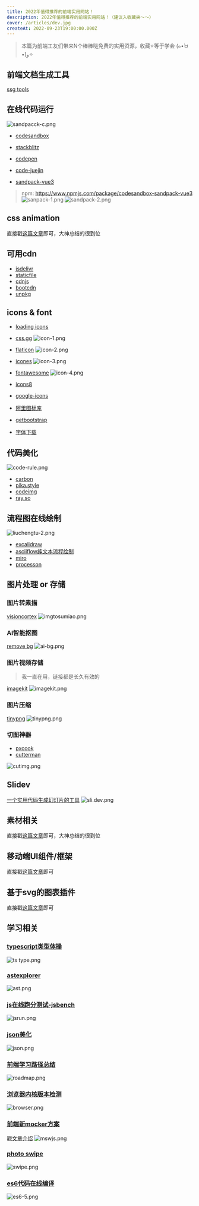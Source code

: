 ```yaml
---
title: 2022年值得推荐的前端实用网站！
description: 2022年值得推荐的前端实用网站！（建议入收藏夹～～）
cover: /articles/dev.jpg
createAt: 2022-09-23T19:00:00.000Z
---
```


> 本篇为前端工友们带来N个棒棒哒免费的实用资源，收藏⭐等于学会 (๑•̀ㅂ•́)و✧

## 前端文档生成工具

[ssg tools](https://www.js-bridge.com/posts/other_ssg-tools)

## 在线代码运行
![sandpacck-c.png](https://p9-juejin.byteimg.com/tos-cn-i-k3u1fbpfcp/20bf3d31a3af427e9bbf98d5ce7edcfb~tplv-k3u1fbpfcp-watermark.image?)

- [codesandbox](https://codesandbox.io/)
- [stackblitz](https://stackblitz.com/)
- [codepen](https://codepen.io/)
- [code-juejin](https://code.juejin.cn/)

- [sandpack-vue3](https://sandpack-vue3.netlify.app)
> npm: https://www.npmjs.com/package/codesandbox-sandpack-vue3
![sanpack-1.png](https://p1-juejin.byteimg.com/tos-cn-i-k3u1fbpfcp/86c244a6a5ad448aa82cc1d0b3538a66~tplv-k3u1fbpfcp-watermark.image?)
![sandpack-2.png](https://p1-juejin.byteimg.com/tos-cn-i-k3u1fbpfcp/462eaf622e1a43de908423d966907161~tplv-k3u1fbpfcp-watermark.image?)


## css animation

直接戳[这篇文章](https://juejin.cn/post/7069945906518294536)即可，大神总结的很到位

## 可用cdn

- [jsdelivr](https://www.jsdelivr.com)
- [staticfile](http://www.staticfile.org)
- [cdnjs](https://cdnjs.com/libraries)
- [bootcdn](https://www.bootcdn.cn)
- [unpkg](https://unpkg.com)

## icons & font

- [loading icons](https://icons8.com/preloaders/)

- [css.gg](https://css.gg/)
![icon-1.png](https://p1-juejin.byteimg.com/tos-cn-i-k3u1fbpfcp/def8be5ccdc949c0acc69ed7b02566bc~tplv-k3u1fbpfcp-watermark.image)

- [flaticon](https://www.flaticon.com/)
![icon-2.png](https://p1-juejin.byteimg.com/tos-cn-i-k3u1fbpfcp/a8f164dab76e416fa3f504e4e74778ed~tplv-k3u1fbpfcp-watermark.image?)

- [icones](https://icones.js.org/)
![icon-3.png](https://p3-juejin.byteimg.com/tos-cn-i-k3u1fbpfcp/9a8c65de1fc64cc0b95387c3876eb5cb~tplv-k3u1fbpfcp-watermark.image?)

- [fontawesome](https://fontawesome.com/icons)
![icon-4.png](https://p3-juejin.byteimg.com/tos-cn-i-k3u1fbpfcp/3823b771aeb0471d9fbdae95a143f4f5~tplv-k3u1fbpfcp-watermark.image?)

- [icons8](https://icons8.com/icons#styles)
- [google-icons](https://fonts.google.com/icons)
- [阿里图标库](https://www.iconfont.cn/)
- [getbootstrap](https://icons.getbootstrap.com/)
- [字体下载](https://www.qiuziti.com/)

## 代码美化
![code-rule.png](https://p3-juejin.byteimg.com/tos-cn-i-k3u1fbpfcp/d0f652f034d040eb9c677476739d6359~tplv-k3u1fbpfcp-watermark.image?)

- [carbon](https://carbon.now.sh/)
- [pika.style](https://pika.style/templates/web/code-image)
- [codeimg](https://codeimg.io/)
- [ray.so](https://ray.so/)

## 流程图在线绘制
![liuchengtu-2.png](https://p6-juejin.byteimg.com/tos-cn-i-k3u1fbpfcp/3b7fc88befae4c97a3b75cf140cc48ec~tplv-k3u1fbpfcp-watermark.image?)

- [excalidraw](https://excalidraw.com/)
- [asciiflow纯文本流程绘制](https://asciiflow.com)
- [miro](https://miro.com/aq/ps/mind-mapping/)
- [processon](https://www.processon.io/)

## 图片处理 or 存储

### 图片转素描

[visioncortex](https://www.visioncortex.org/vtracer)
![imgtosumiao.png](https://p9-juejin.byteimg.com/tos-cn-i-k3u1fbpfcp/b6ee51f05ceb4090aa4cdd82754f73f0~tplv-k3u1fbpfcp-watermark.image?)

### AI智能抠图

[remove bg](https://www.remove.bg/zh)
![ai-bg.png](https://p3-juejin.byteimg.com/tos-cn-i-k3u1fbpfcp/149b5926fb324d9e93a9aba9892a05e9~tplv-k3u1fbpfcp-watermark.image?)

### 图片视频存储
> 我一直在用，链接都是长久有效的

[imagekit](https://imagekit.io/dashboard/media-library)
![imagekit.png](https://p9-juejin.byteimg.com/tos-cn-i-k3u1fbpfcp/9afaa9da656742758bd4630badd72801~tplv-k3u1fbpfcp-watermark.image?)

### 图片压缩
[tinypng](https://tinypng.com/)
![tinypng.png](https://p3-juejin.byteimg.com/tos-cn-i-k3u1fbpfcp/cfff8b87ca264cb9a4e9c7ccad38bb74~tplv-k3u1fbpfcp-watermark.image?)

### 切图神器

- [pxcook](https://www.fancynode.com.cn/pxcook)
- [cutterman](http://www.cutterman.cn/zh)

![cutimg.png](https://p6-juejin.byteimg.com/tos-cn-i-k3u1fbpfcp/07bc9b49f25a44569794330cf67ec745~tplv-k3u1fbpfcp-watermark.image?)

## Slidev
[一个实用代码生成幻灯片的工具](https://sli.dev/)
![sli.dev.png](https://p3-juejin.byteimg.com/tos-cn-i-k3u1fbpfcp/1c4cd3f192694a50937ff95d7509975d~tplv-k3u1fbpfcp-watermark.image?)

## 素材相关

直接戳[这篇文章](https://juejin.cn/post/7003114103094902792)即可，大神总结的很到位

## 移动端UI组件/框架

直接戳[这篇文章](https://zhuanlan.zhihu.com/p/352833991)即可

## 基于svg的图表插件

直接戳[这篇文章](https://zhuanlan.zhihu.com/p/351621940)即可

## 学习相关

### [typescript类型体操](https://github.com/type-challenges/type-challenges/blob/main/README.zh-CN.md)

![ts type.png](https://p1-juejin.byteimg.com/tos-cn-i-k3u1fbpfcp/ca33e21eb35a46d183e096d6a2ac0642~tplv-k3u1fbpfcp-watermark.image?)

### [astexplorer](https://astexplorer.net/)
![ast.png](https://p1-juejin.byteimg.com/tos-cn-i-k3u1fbpfcp/9402b409ec1c42859d6a678aac88ceb8~tplv-k3u1fbpfcp-watermark.image?)

### [js在线跑分测试-jsbench](https://jsbench.me/)
![jsrun.png](https://p3-juejin.byteimg.com/tos-cn-i-k3u1fbpfcp/80fe6321bf5a49639abeebd8aa5a8cb0~tplv-k3u1fbpfcp-watermark.image?)

### [json美化](https://www.jsont.run/)

![json.png](https://p3-juejin.byteimg.com/tos-cn-i-k3u1fbpfcp/05bb45f2bee84fb7b6ce5249fd3aa99e~tplv-k3u1fbpfcp-watermark.image?)

### [前端学习路径总结](https://roadmap.sh/)

![roadmap.png](https://p6-juejin.byteimg.com/tos-cn-i-k3u1fbpfcp/f06bde86dbc94868a2f00f5a630ab676~tplv-k3u1fbpfcp-watermark.image?)

### [浏览器内核版本检测](https://liulanmi.com/labs/core.html)

![browser.png](https://p3-juejin.byteimg.com/tos-cn-i-k3u1fbpfcp/ced99a5394544f478fe4dff425b2cb75~tplv-k3u1fbpfcp-watermark.image?)

### [前端新mocker方案](https://mswjs.io/)

戳[文章介绍](https://juejin.cn/post/7130551899584987143)
![mswjs.png](https://p6-juejin.byteimg.com/tos-cn-i-k3u1fbpfcp/3203b908fa004f01af0c3a9899d63174~tplv-k3u1fbpfcp-watermark.image?)

### [photo swipe](https://photoswipe.com/)

![swipe.png](https://p9-juejin.byteimg.com/tos-cn-i-k3u1fbpfcp/05bc784da10b4b8ab4ca9b5f50c57a37~tplv-k3u1fbpfcp-watermark.image?)

### [es6代码在线编译](https://es6console.com/)

![es6-5.png](https://p9-juejin.byteimg.com/tos-cn-i-k3u1fbpfcp/210d3116f0a94ca89d0faa3dcbfc7155~tplv-k3u1fbpfcp-watermark.image?)

